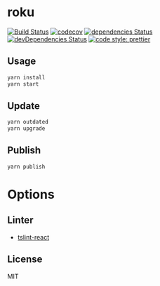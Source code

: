 # roku

[![Build Status](https://travis-ci.org/Himenon/roku.svg?branch=master)](https://travis-ci.org/Himenon/roku)
[![codecov](https://codecov.io/gh/Himenon/roku/branch/master/graph/badge.svg)](https://codecov.io/gh/Himenon/roku)
[![dependencies Status](https://david-dm.org/Himenon/roku/status.svg)](https://david-dm.org/Himenon/roku)
[![devDependencies Status](https://david-dm.org/Himenon/roku/dev-status.svg)](https://david-dm.org/Himenon/roku?type=dev)
[![code style: prettier](https://img.shields.io/badge/code_style-prettier-ff69b4.svg?style=flat-square)](https://github.com/prettier/prettier)

## Usage

```sh
yarn install
yarn start
```

## Update

```sh
yarn outdated
yarn upgrade
```

## Publish

```
yarn publish
```

# Options

## Linter

* [tslint-react](https://github.com/palantir/tslint-react)

## License

MIT
